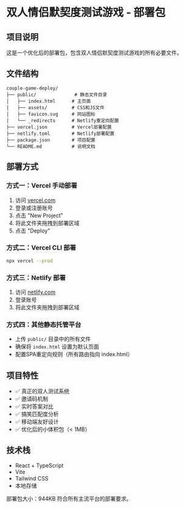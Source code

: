 # 双人情侣默契度测试游戏 - 部署包

## 项目说明
这是一个优化后的部署包，包含双人情侣默契度测试游戏的所有必要文件。

## 文件结构
```
couple-game-deploy/
├── public/              # 静态文件目录
│   ├── index.html      # 主页面
│   ├── assets/         # CSS和JS文件
│   ├── favicon.svg     # 网站图标
│   └── _redirects      # Netlify重定向配置
├── vercel.json         # Vercel部署配置
├── netlify.toml        # Netlify部署配置
├── package.json        # 项目配置
└── README.md           # 说明文档
```

## 部署方式

### 方式一：Vercel 手动部署
1. 访问 [vercel.com](https://vercel.com)
2. 登录或注册账号
3. 点击 "New Project"
4. 将此文件夹拖拽到部署区域
5. 点击 "Deploy"

### 方式二：Vercel CLI 部署
```bash
npx vercel --prod
```

### 方式三：Netlify 部署
1. 访问 [netlify.com](https://netlify.com)
2. 登录账号
3. 将此文件夹拖拽到部署区域

### 方式四：其他静态托管平台
- 上传 `public/` 目录中的所有文件
- 确保将 `index.html` 设置为默认页面
- 配置SPA重定向规则（所有路由指向 index.html）

## 项目特性
- ✅ 真正的双人测试系统
- ✅ 邀请码机制
- ✅ 实时答案对比
- ✅ 搞笑匹配度分析
- ✅ 移动端友好设计
- ✅ 优化后的小体积包（< 1MB）

## 技术栈
- React + TypeScript
- Vite
- Tailwind CSS
- 本地存储

部署包大小：944KB
符合所有主流平台的部署要求。